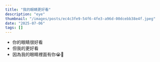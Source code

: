 ```yaml
---
title: "我的眼睛更好看"
description: "eye"
thumbnail: "/images/posts/ec4c3fe9-54f6-4fe3-a96d-00dcebb38e4f.jpeg"
date: "2025-07-06"
tags: []
---
```

- 你的眼睛很好看
- 但我的更好看
- 因為我的眼睛裡面有你😭🫵
